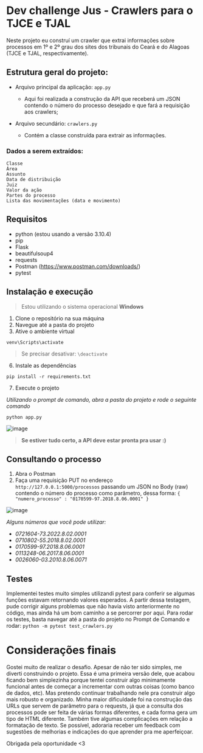 # Dev challenge Jus - Crawlers para o TJCE e TJAL
Neste projeto eu construí um crawler que extrai informações sobre processos em 1º e 2º grau dos sites dos tribunais do Ceará e do Alagoas (TJCE e TJAL, respectivamente).

## Estrutura geral do projeto:

- Arquivo principal da aplicação: ```app.py```
   - Aqui foi realizada a construção da API que receberá um JSON contendo o número do processo desejado e que fará a requisição aos crawlers;
     
- Arquivo secundário: ```crawlers.py```
   - Contém a classe construída para extrair as informações.

 ### Dados a serem extraídos:
```
Classe
Área
Assunto
Data de distribuição
Juiz
Valor da ação
Partes do processo
Lista das movimentações (data e movimento)
```

## Requisitos
- python (estou usando a versão 3.10.4)
- pip
- Flask
- beautifulsoup4
- requests
- Postman (https://www.postman.com/downloads/)
- pytest

## Instalação e execução
> Estou utilizando o sistema operacional **Windows**

1. Clone o repositório na sua máquina
3. Navegue até a pasta do projeto
5. Ative o ambiente virtual

```
venv\Scripts\activate
```
> Se precisar desativar: ```\deactivate```

6. Instale as dependências

```
pip install -r requirements.txt
```

7. Execute o projeto
   
_Utilizando o prompt de comando, abra a pasta do projeto e rode o seguinte comando_
```
python app.py
```
  
![image](https://github.com/cariamlara/dev-challenge/assets/85589143/9e560198-69ba-4d97-af9f-e7d8974e48b3)

> **Se estiver tudo certo, a API deve estar pronta pra usar :)** 

## Consultando o processo
1. Abra o Postman
2. Faça uma requisição PUT no endereço ```http://127.0.0.1:5000/processos``` passando um JSON no Body (raw) contendo o número do processo como parâmetro, dessa forma:
```{ "numero_processo" : "0170599-97.2018.8.06.0001" }```

![image](https://github.com/cariamlara/dev-challenge/assets/85589143/90838a67-d724-4952-9b8b-e31bfd2bd9d9)


_Alguns números que você pode utilizar:_
- _0721604-73.2022.8.02.0001_
- _0710802-55.2018.8.02.0001_ 
- _0170599-97.2018.8.06.0001_
- _0113248-06.2017.8.06.0001_
- _0026060-03.2010.8.06.0071_

## Testes

Implementei testes muito simples utilizandi pytest para conferir se algumas funções estavam retornando valores esperados. A partir dessa testagem, pude corrigir alguns problemas que não havia visto anteriormente no código, mas ainda há um bom caminho a se percorrer por aqui. Para rodar os testes, basta navegar até a pasta do projeto no Prompt de Comando e rodar: ```python -m pytest test_crawlers.py```

# Considerações finais

Gostei muito de realizar o desafio. Apesar de não ter sido simples, me diverti construindo o projeto. Essa é uma primeira versão dele, que acabou ficando bem simplezinha porque tentei construir algo minimamente funcional antes de começar a incrementar com outras coisas (como banco de dados, etc).
Mas pretendo continuar trabalhando nele pra construir algo mais robusto e organizado. 
Minha maior dificuldade foi na construção das URLs que servem de parâmetro para o requests, já que a consulta dos processos pode ser feita de várias formas diferentes, e cada forma gera um tipo de HTML diferente.
Também tive algumas complicações em relação a formatação de texto. Se possível, adoraria receber um feedback com sugestões de melhorias e indicações do que aprender pra me aperfeiçoar.

Obrigada pela oportunidade <3
